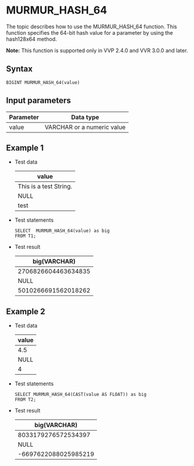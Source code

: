 # MURMUR\_HASH\_64

The topic describes how to use the MURMUR\_HASH\_64 function. This function specifies the 64-bit hash value for a parameter by using the hash128x64 method.

**Note:** This function is supported only in VVP 2.4.0 and VVR 3.0.0 and later.

## Syntax

```
BIGINT MURMUR_HASH_64(value)
```

## Input parameters

|Parameter|Data type|
|---------|---------|
|value|VARCHAR or a numeric value|

## Example 1

-   Test data

    |value|
    |-----|
    |This is a test String.|
    |NULL|
    |test|

-   Test statements

    ```
    SELECT  MURMUR_HASH_64(value) as big
    FROM T1;         
    ```

-   Test result

    |big\(VARCHAR\)|
    |--------------|
    |2706826604463634835|
    |NULL|
    |5010266691562018262|


## Example 2

-   Test data

    |value|
    |-----|
    |4.5|
    |NULL|
    |4|

-   Test statements

    ```
    SELECT MURMUR_HASH_64(CAST(value AS FLOAT)) as big
    FROM T2;         
    ```

-   Test result

    |big\(VARCHAR\)|
    |--------------|
    |8033179276572534397|
    |NULL|
    |-6697622088025985219|



